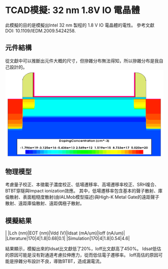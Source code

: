 # TCAD模擬: 32 nm 1.8V IO 電晶體
此模擬的目的是模擬出Intel 32 nm 製程的 1.8 V IO 電晶體的電性。
參考文獻DOI: 10.1109/IEDM.2009.5424258.

## 元件結構
從文獻中可以推斷出元件大概的尺寸，但摻雜分布無法得知，所以摻雜分布是我自己設計的。
![image](https://github.com/luyucheng945/TCAD/blob/main/Device%20Structure%20of%2032%20nm%20IO%20transistor.png)

## 物理模型
考慮量子校正、本徵載子濃度校正、低場遷移率、高場遷移率校正、SRH複合、BTBT穿隧與Impact ionization效應。
其中，低場遷移率包含基本的聲子散射、庫倫散射、表面粗糙度散射(由IALMob模型描述)與High-K Metal Gate的遠距聲子散射、遠距庫倫散射、遠距偶極子散射。

## 模擬結果

| |Lch (nm)|EOT (nm)|Vdd (V)|Idsat (mA/um)|Ioff (nA/um)|
|Literature|170|4|1.8|0.68|0.1|
|Simulation|170|4|1.8|0.54|4.6|

結果顯示，模擬出來的Idsat比文獻低了20%，Ioff比文獻高了450%。
Idsat低估的原因可能是沒有對通道考慮拉伸應力，從而低估電子遷移率。
Ioff高估的原因可能是摻雜分布設計不良，導致BTBT，造成漏電流。
